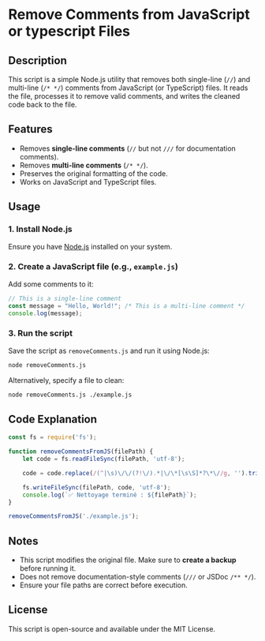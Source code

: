 # Remove Comments from JavaScript or typescript Files

## Description
This script is a simple Node.js utility that removes both single-line (`//`) and multi-line (`/* */`) comments from JavaScript (or TypeScript) files. It reads the file, processes it to remove valid comments, and writes the cleaned code back to the file.

## Features
- Removes **single-line comments** (`//` but not `///` for documentation comments).
- Removes **multi-line comments** (`/* */`).
- Preserves the original formatting of the code.
- Works on JavaScript and TypeScript files.

## Usage
### 1. Install Node.js
Ensure you have [Node.js](https://nodejs.org/) installed on your system.

### 2. Create a JavaScript file (e.g., `example.js`)
Add some comments to it:
```js
// This is a single-line comment
const message = "Hello, World!"; /* This is a multi-line comment */
console.log(message);
```

### 3. Run the script
Save the script as `removeComments.js` and run it using Node.js:
```sh
node removeComments.js
```

Alternatively, specify a file to clean:
```sh
node removeComments.js ./example.js
```

## Code Explanation
```js
const fs = require('fs');

function removeCommentsFromJS(filePath) {
    let code = fs.readFileSync(filePath, 'utf-8');

    code = code.replace(/(^|\s)\/\/(?!\/).*|\/\*[\s\S]*?\*\//g, '').trim();

    fs.writeFileSync(filePath, code, 'utf-8');
    console.log(`✅ Nettoyage terminé : ${filePath}`);
}

removeCommentsFromJS('./example.js');
```

## Notes
- This script modifies the original file. Make sure to **create a backup** before running it.
- Does not remove documentation-style comments (`///` or JSDoc `/** */`).
- Ensure your file paths are correct before execution.

## License
This script is open-source and available under the MIT License.

